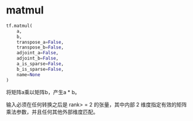 # matmul

```Python
tf.matmul(
    a,
    b,
    transpose_a=False,
    transpose_b=False,
    adjoint_a=False,
    adjoint_b=False,
    a_is_sparse=False,
    b_is_sparse=False,
    name=None
)
```

将矩阵a乘以矩阵b，产生a * b。

输入必须在任何转换之后是 rank> = 2 的张量，其中内部 2 维度指定有效的矩阵乘法参数，并且任何其他外部维度匹配。 